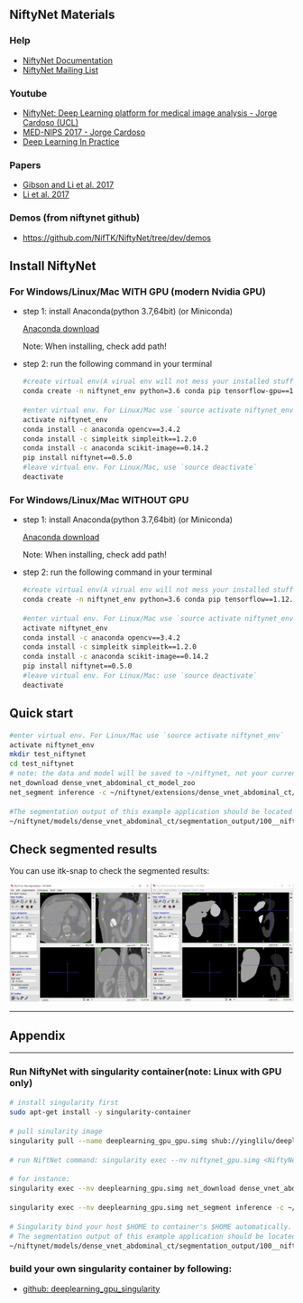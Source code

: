 
## NiftyNet Materials

### Help

- [NiftyNet Documentation](https://niftynet.readthedocs.io/en/dev/)
- [NiftyNet Mailing List](https://groups.google.com/forum/#!forum/niftynet)

### Youtube

- [NiftyNet: Deep Learning platform for medical image analysis - Jorge Cardoso (UCL)](https://www.youtube.com/watch?v=2OweR-sUNfQ&t=772s)
- [MED-NIPS 2017 - Jorge Cardoso](https://www.youtube.com/watch?v=ZaWStjGf0wg)
- [Deep Learning In Practice](https://www.youtube.com/watch?v=Q8lfkTXD69o&list=PLbj_N2x6keChr9xgCS9Y3MeBNV5OxikvI)

### Papers

- [Gibson and Li et al. 2017](https://reader.elsevier.com/reader/sd/pii/S0169260717311823?token=8FC4F5CFA48C0A830D84AA6D8995223F83400652CFC6CD97E864CAC631DB4154E8045BF53F865551B86B75666765CA92)
- [Li et al. 2017](https://arxiv.org/pdf/1707.01992.pdf)

### Demos (from niftynet github)

 - https://github.com/NifTK/NiftyNet/tree/dev/demos

## Install NiftyNet

### For Windows/Linux/Mac **WITH** GPU (modern Nvidia GPU)

- step 1: install Anaconda(python 3.7,64bit) (or Miniconda)

    [Anaconda download](https://www.anaconda.com/distribution/#download-section)
    
    Note: When installing, check add path!

- step 2: run the following command in your terminal

    ```bash
    #create virtual env(A virual env will not mess your installed stuff)
    conda create -n niftynet_env python=3.6 conda pip tensorflow-gpu==1.12.0

    #enter virtual env. For Linux/Mac use `source activate niftynet_env`
    activate niftynet_env
    conda install -c anaconda opencv==3.4.2
    conda install -c simpleitk simpleitk==1.2.0
    conda install -c anaconda scikit-image==0.14.2
    pip install niftynet==0.5.0
    #leave virtual env. For Linux/Mac, use `source deactivate`
    deactivate
    ```

### For Windows/Linux/Mac **WITHOUT** GPU

- step 1: install Anaconda(python 3.7,64bit) (or Miniconda)
    
    [Anaconda download](https://www.anaconda.com/distribution/#download-section)
    
    Note: When installing, check add path!

- step 2: run the following command in your terminal
    ```bash
    #create virtual env(A virual env will not mess your installed stuff)
    conda create -n niftynet_env python=3.6 conda pip tensorflow==1.12.0

    #enter virtual env. For Linux/Mac use `source activate niftynet_env`
    activate niftynet_env
    conda install -c anaconda opencv==3.4.2
    conda install -c simpleitk simpleitk==1.2.0
    conda install -c anaconda scikit-image==0.14.2
    pip install niftynet==0.5.0
    #leave virtual env. For Linux/Mac: use `source deactivate`
    deactivate
    ```
## Quick start

```bash
#enter virtual env. For Linux/Mac use `source activate niftynet_env`
activate niftynet_env
mkdir test_niftynet
cd test_niftynet
# note: the data and model will be saved to ~/niftynet, not your current directory!
net_download dense_vnet_abdominal_ct_model_zoo
net_segment inference -c ~/niftynet/extensions/dense_vnet_abdominal_ct/config.ini

#The segmentation output of this example application should be located at
~/niftynet/models/dense_vnet_abdominal_ct/segmentation_output/100__niftynet_out.nii.gz
```

## Check segmented results

You can use itk-snap to check the segmented results:

![](pics/itk-snap-show-results.png)


---
## Appendix
---

### Run NiftyNet with singularity container(note: Linux with GPU **only**)

```bash
# install singularity first
sudo apt-get install -y singularity-container

# pull sinularity image
singularity pull --name deeplearning_gpu_gpu.simg shub://yinglilu/deeplearning_gpu_singularity

# run NiftNet command: singularity exec --nv niftynet_gpu.simg <NiftyNet command> 

# for instance:
singularity exec --nv deeplearning_gpu.simg net_download dense_vnet_abdominal_ct_model_zoo

singularity exec --nv deeplearning_gpu.simg net_segment inference -c ~/niftynet/extensions/dense_vnet_abdominal_ct/config.ini

# Singularity bind your host $HOME to container's $HOME automatically. 
# The segmentation output of this example application should be located at
~/niftynet/models/dense_vnet_abdominal_ct/segmentation_output/100__niftynet_out.nii.gz

```

###  build your own singularity container by following:

- [github: deeplearning_gpu_singularity](https://github.com/yinglilu/deeplearning_gpu_singularity)
